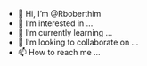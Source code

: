 - 👋 Hi, I’m @Rboberthim
- 👀 I’m interested in ...
- 🌱 I’m currently learning ...
- 💞️ I’m looking to collaborate on ...
- 📫 How to reach me ...

<!---
Rboberthim/Rboberthim is a ✨ special ✨ repository because its `README.md` (this file) appears on your GitHub profile.
You can click the Preview link to take a look at your changes.
--->
